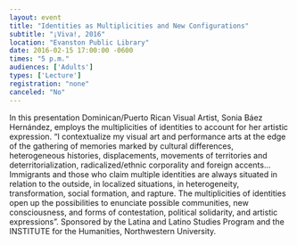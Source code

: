 ```yaml
---
layout: event
title: "Identities as Multiplicities and New Configurations"
subtitle: "¡Viva!, 2016"
location: "Evanston Public Library"
date: 2016-02-15 17:00:00 -0600
times: "5 p.m."
audiences: ['Adults']
types: ['Lecture']
registration: "none"
canceled: "No"
---
```

In this presentation Dominican/Puerto Rican Visual Artist, Sonia Báez Hernández, employs the multiplicities of identities to account for her artistic expression. “I contextualize my visual art and performance arts at the edge of the gathering of memories marked by cultural differences, heterogeneous histories, displacements, movements of territories and deterritorialization, radicalized/ethnic corporality and foreign accents... Immigrants and those who claim multiple identities are always situated in relation to the outside, in localized situations, in heterogeneity, transformation, social formation, and rapture. The multiplicities of identities open up the possibilities to enunciate possible communities, new consciousness, and forms of contestation, political solidarity, and artistic expressions”. Sponsored by the Latina and Latino Studies Program and the INSTITUTE for the Humanities, Northwestern University.

